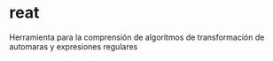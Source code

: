 # reat
Herramienta para la comprensión de algoritmos de transformación de automaras y expresiones regulares
